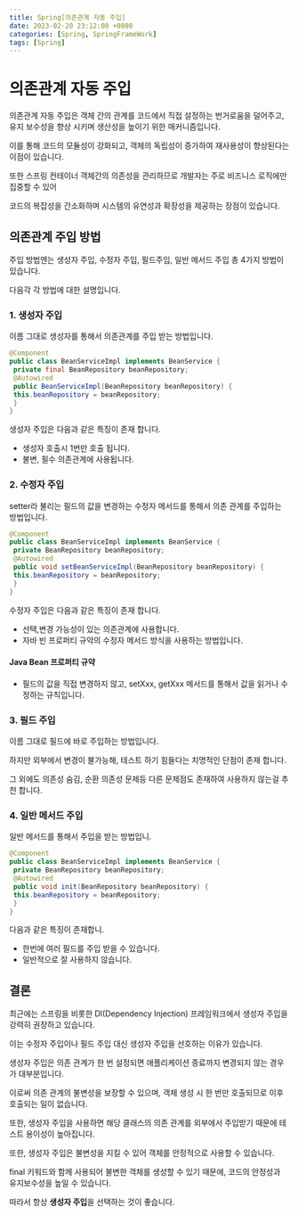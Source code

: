 ```yaml
---
title: Spring[의존관계 자동 주입]
date: 2023-02-20 23:12:00 +0800
categories: [Spring, SpringFrameWork]
tags: [Spring]
---
```


# 의존관계 자동 주입
의존관계 자동 주입은 객체 간의 관계를 코드에서 직접 설정하는 번거로움을 덜어주고, 유지 보수성을 향상 시키며 생산성을 높이기 위한 매커니즘입니다.      

이를 통해 코드의 모듈성이 강화되고, 객체의 독립성이 증가하여 재사용성이 향상된다는 이점이 있습니다.        

또한 스프링 컨테이너 객체간의 의존성을 관리하므로 개발자는 주로 비즈니스 로직에만 집중할 수 있어        

코드의 복잡성을 간소화하며 시스템의 유연성과 확장성을 제공하는 장점이 있습니다.

## 의존관계 주입 방법
주입 방법엔는 생성자 주입, 수정자 주입, 필드주입, 일반 메서드 주입 총 4가지 방법이 있습니다.        

다음각 각 방법에 대한 설명입니다.

### 1. 생성자 주입
이름 그대로 생성자를 통해서 의존관계를 주입 받는 방법입니다.        
```java
@Component
public class BeanServiceImpl implements BeanService {
 private final BeanRepository beanRepository;
 @Autowired
 public BeanServiceImpl(BeanRepository beanRepository) {
 this.beanRepository = beanRepository;
 }
}
```
생성자 주입은 다음과 같은 특징이 존재 합니다.
 - 생성자 호출시 1번만 호출 됩니다.
 - 불변, 필수 의존관계에 사용됩니다.

### 2. 수정자 주입
setter라 불리는 필드의 값을 변경하는 수정자 메서드를 통해서 의존 관계를 주입하는 방법입니다.
```java
@Component
public class BeanServiceImpl implements BeanService {
 private BeanRepository beanRepository;
 @Autowired
 public void setBeanServiceImpl(BeanRepository beanRepository) {
 this.beanRepository = beanRepository;
 }
}
```
수정자 주입은 다음과 같은 특징이 존재 합니다.
- 선택,변경 가능성이 있는 의존관계에 사용합니다.
- 자바 빈 프로퍼티 규약의 수정자 메서드 방식을 사용하는 방법입니다.
#### Java Bean 프로퍼티 규약
- 필드의 값을 직접 변경하지 않고, setXxx, getXxx 메서드를 통해서 값을 읽거나 수정하는 규칙입니다.

### 3. 필드 주입
이름 그대로 필드에 바로 주입하는 방법입니다.      

하지만 외부에서 변경이 불가능해, 테스트 하기 힘들다는 치명적인 단점이 존재 합니다.     

그 외에도 의존성 숨김, 순환 의존성 문제등 다른 문제점도 존재하여 사용하지 않는걸 추천 합니다.      

### 4. 일반 메서드 주입
일반 메서드를 통해서 주입을 받는 방법입니.
```java
@Component
public class BeanServiceImpl implements BeanService {
 private BeanRepository beanRepository;
 @Autowired
 public void init(BeanRepository beanRepository) {
 this.beanRepository = beanRepository;
 }
}
```
다음과 같은 특징이 존재합니.
- 한번에 여러 필드를 주입 받을 수 있습니다.
- 일반적으로 잘 사용하지 않습니다.

## 결론
최근에는 스프링을 비롯한 DI(Dependency Injection) 프레임워크에서 생성자 주입을 강력히 권장하고 있습니다.  

이는 수정자 주입이나 필드 주입 대신 생성자 주입을 선호하는 이유가 있습니다.        

생성자 주입은 의존 관계가 한 번 설정되면 애플리케이션 종료까지 변경되지 않는 경우가 대부분입니다.       

이로써 의존 관계의 불변성을 보장할 수 있으며, 객체 생성 시 한 번만 호출되므로 이후 호출되는 일이 없습니다.  

또한, 생성자 주입을 사용하면 해당 클래스의 의존 관계를 외부에서 주입받기 때문에 테스트 용이성이 높아집니다.        

또한, 생성자 주입은 불변성을 지킬 수 있어 객체를 안정적으로 사용할 수 있습니다.         

final 키워드와 함께 사용되어 불변한 객체를 생성할 수 있기 때문에, 코드의 안정성과 유지보수성을 높일 수 있습니다.        

따라서 항상 **생성자 주입**을 선택하는 것이 좋습니다.      